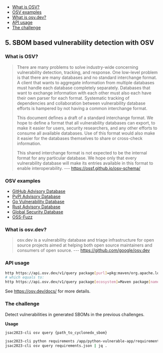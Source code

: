 - [What is OSV?](#what-is-osv)
- [OSV examples](#osv-examples)
- [What is osv.dev?](#what-is-osvdev)
- [API usage](#api-usage)
- [The challenge](#the-challenge)

## 5. SBOM based vulnerability detection with OSV

### What is OSV?

> There are many problems to solve industry-wide concerning vulnerability detection, tracking, and response. One low-level problem is that there are many databases and no standard interchange format. A client that wants to aggregate information from multiple databases must handle each database completely separately. Databases that want to exchange information with each other must also each have their own parser for each format. Systematic tracking of dependencies and collaboration between vulnerability database efforts is hampered by not having a common interchange format.
>
> This document defines a draft of a standard interchange format. We hope to define a format that all vulnerability databases can export, to make it easier for users, security researchers, and any other efforts to consume all available databases. Use of this format would also make it easier for the databases themselves to share or cross-check information.
>
> This shared interchange format is not expected to be the internal format for any particular database. We hope only that every vulnerability database will make its entries available in this format to enable interoperability.
> --- https://ossf.github.io/osv-schema/

### OSV examples

-  [GitHub Advisory Database](https://github.com/github/advisory-database)
-  [PyPI Advisory Database](https://github.com/pypa/advisory-database)
-  [Go Vulnerability Database](https://github.com/golang/vulndb)
-  [Rust Advisory Database](https://github.com/RustSec/advisory-db)
-  [Global Security Database](https://github.com/cloudsecurityalliance/gsd-database)
-  [OSS-Fuzz](https://github.com/google/oss-fuzz-vulns)

### What is osv.dev?

> osv.dev is a vulnerability database and triage infrastructure for open source projects aimed at helping both open source maintainers and consumers of open source.
> --- https://github.com/google/osv.dev

### API usage

```bash
http https://api.osv.dev/v1/query package[purl]=pkg:maven/org.apache.logging.log4j/log4j-core@2.14.1 | jq ".vulns[] | {id, aliases}"
# which equals to:
http https://api.osv.dev/v1/query package[ecosystem]=Maven package[name]=org.apache.logging.log4j:log4j-core package[version]=2.14.1 | jq ".vulns[] | {id, aliases}"
```

See https://osv.dev/docs/ for more details.

### The challenge

Detect vulnerabilities in generated SBOMs in the previous challenges.

**Usage**

```bash
jsac2023-cli osv query {path_to_cyclonedx_sbom}
```

```bash
jsac2023-cli python requirements /app/python-vulnerable-app/requirements.txt > requirements.json
jsac2023-cli osv query requirements.json | jq .
```
